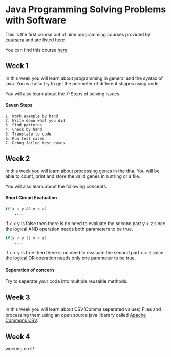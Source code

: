 # Java Programming Solving Problems with Software
This is the first course out of nine programming courses provided by [coursera](https://www.coursera.org/) and are listed [here](https://github.com/ForrestKnight/open-source-cs)

You can find this course [here](https://www.coursera.org/learn/java-programming)


## Week 1
In this week you will learn about programming in general and the syntax of java. You will also try to get the perimeter of different shapes using code.

You will also learn about the 7-Steps of solving issues.

#### Seven Steps 
    1. Work example by hand
    2. Write down what you did
    3. Find patterns
    4. Check by hand
    5. Translate to code
    6. Run test cases
    7. Debug failed test cases


## Week 2
In this week you will learn about processing genes in the dna. You will be able to count, print and store the valid genes in a string or a file.

You will also learn about the following concepts.

#### Short Circuit Evaluation

```java
if(x < y && y < z)
    ....
```
if x < y is false then there is no need to evaluate the second part y < z since the logical AND operation needs both parameters to be true.

```java
if(x < y || x < z)
    ....
```
if x < y is true then there is no need to evaluate the second part x < z since the logical OR operation needs only one parameter to be true.


#### Seperation of concern
Try to seperate your code into multiple reusable methods.


## Week 3
In this week you will learn about CSV(Comma seperated values) Files and processing them using an open source java libarary called 
[Apache Commons CSV](https://commons.apache.org/proper/commons-csv/).


## Week 4 
working on it!
